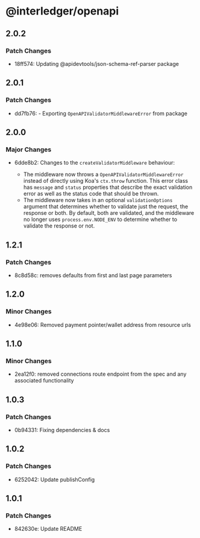 # @interledger/openapi

## 2.0.2

### Patch Changes

- 18ff574: Updating @apidevtools/json-schema-ref-parser package

## 2.0.1

### Patch Changes

- dd7fb76: - Exporting `OpenAPIValidatorMiddlewareError` from package

## 2.0.0

### Major Changes

- 6dde8b2: Changes to the `createValidatorMiddleware` behaviour:

  - The middleware now throws a `OpenAPIValidatorMiddlewareError` instead of directly using Koa's `ctx.throw` function. This error class has `message` and `status` properties that describe the exact validation error as well as the status code that should be thrown.
  - The middleware now takes in an optional `validationOptions` argument that determines whether to validate just the request, the response or both. By default, both are validated, and the middleware no longer uses `process.env.NODE_ENV` to determine whether to validate the response or not.

## 1.2.1

### Patch Changes

- 8c8d58c: removes defaults from first and last page parameters

## 1.2.0

### Minor Changes

- 4e98e06: Removed payment pointer/wallet address from resource urls

## 1.1.0

### Minor Changes

- 2ea12f0: removed connections route endpoint from the spec and any associated functionality

## 1.0.3

### Patch Changes

- 0b94331: Fixing dependencies & docs

## 1.0.2

### Patch Changes

- 6252042: Update publishConfig

## 1.0.1

### Patch Changes

- 842630e: Update README
